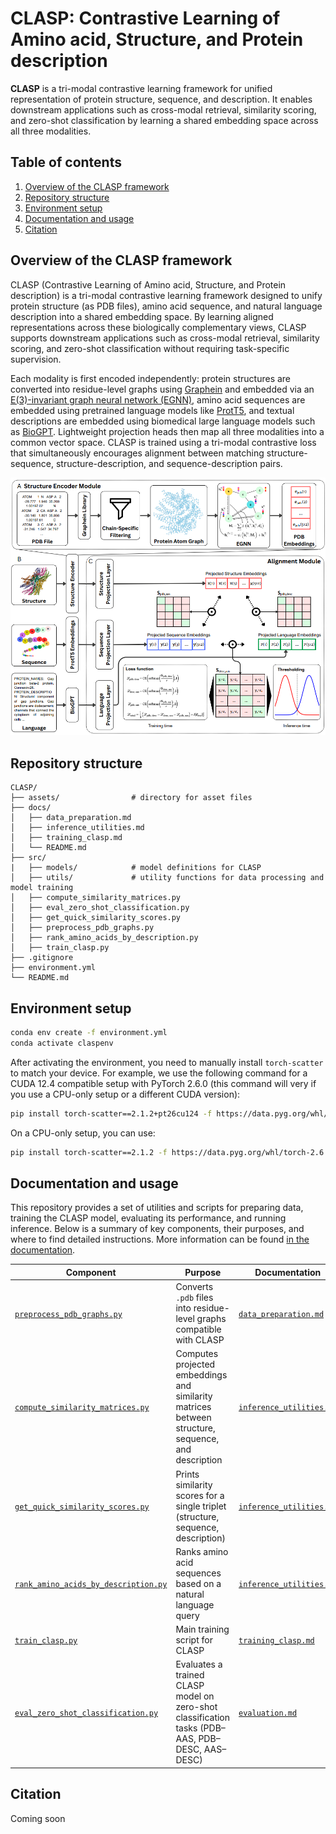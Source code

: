 # CLASP: Contrastive Learning of Amino acid, Structure, and Protein description

**CLASP** is a tri-modal contrastive learning framework for unified representation of protein structure, sequence, and description. It enables downstream applications such as cross-modal retrieval, similarity scoring, and zero-shot classification by learning a shared embedding space across all three modalities.


## Table of contents
1. [Overview of the CLASP framework](#overview-of-the-clasp-framework) 
2. [Repository structure](#repository-structure)
3. [Environment setup](#environment-setup)
4. [Documentation and usage](#documentation-and-usage)
5. [Citation](#citation)

## Overview of the CLASP framework

CLASP (Contrastive Learning of Amino acid, Structure, and Protein description) is a tri-modal contrastive learning framework designed to unify protein structure (as PDB files), amino acid sequence, and natural language description into a shared embedding space. By learning aligned representations across these biologically complementary views, CLASP supports downstream applications such as cross-modal retrieval, similarity scoring, and zero-shot classification without requiring task-specific supervision.

Each modality is first encoded independently: protein structures are converted into residue-level graphs using [Graphein](https://graphein.ai/) and embedded via an [E(3)-invariant graph neural network (EGNN)](https://doi.org/10.48550/arXiv.2102.09844), amino acid sequences are embedded using pretrained language models like [ProtT5](https://doi.org/10.1109/TPAMI.2021.3095381), and textual descriptions are embedded using biomedical large language models such as [BioGPT](https://doi.org/10.1093/bib/bbac409). Lightweight projection heads then map all three modalities into a common vector space. CLASP is trained using a tri-modal contrastive loss that simultaneously encourages alignment between matching structure-sequence, structure-description, and sequence-description pairs. 

<p align="center">
  <img src="assets/clasp_pipeline.png" alt="CLASP Pipeline" width="720"/>
</p>



## Repository structure

```
CLASP/
├── assets/                # directory for asset files
├── docs/                 
│   ├── data_preparation.md
│   ├── inference_utilities.md
│   ├── training_clasp.md
│   └── README.md
├── src/                   
|   ├── models/            # model definitions for CLASP
│   ├── utils/             # utility functions for data processing and model training
│   ├── compute_similarity_matrices.py
│   ├── eval_zero_shot_classification.py
│   ├── get_quick_similarity_scores.py
│   ├── preprocess_pdb_graphs.py
│   ├── rank_amino_acids_by_description.py
│   ├── train_clasp.py     
├── .gitignore             
├── environment.yml       
└── README.md      
```        


## Environment setup

```bash
conda env create -f environment.yml
conda activate claspenv
```

After activating the environment, you need to manually install `torch-scatter` to match your device. For example, we use the following command for a CUDA 12.4 compatible setup with PyTorch 2.6.0 (this command will very if you use a CPU-only setup or a different CUDA version):

```bash
pip install torch-scatter==2.1.2+pt26cu124 -f https://data.pyg.org/whl/torch-2.6.0+cu124.html
```

On a CPU-only setup, you can use:

```bash
pip install torch-scatter==2.1.2 -f https://data.pyg.org/whl/torch-2.6.0+cpu.html
```

## Documentation and usage

This repository provides a set of utilities and scripts for preparing data, training the CLASP model, evaluating its performance, and running inference. Below is a summary of key components, their purposes, and where to find detailed instructions. More information can be found [in the documentation](docs/README.md).

| Component                                                                            | Purpose                                                                                            | Documentation                                           |
| ------------------------------------------------------------------------------------ | -------------------------------------------------------------------------------------------------- | ------------------------------------------------------- |
| [`preprocess_pdb_graphs.py`](src/preprocess_pdb_graphs.py)                           | Converts `.pdb` files into residue-level graphs compatible with CLASP                              | [`data_preparation.md`](docs/data_preparation.md)       |
| [`compute_similarity_matrices.py`](src/compute_similarity_matrices.py)              | Computes projected embeddings and similarity matrices between structure, sequence, and description | [`inference_utilities.md`](docs/inference_utilities.md) |
| [`get_quick_similarity_scores.py`](src/get_quick_similarity_scores.py)               | Prints similarity scores for a single triplet (structure, sequence, description)                   | [`inference_utilities.md`](docs/inference_utilities.md) |
| [`rank_amino_acids_by_description.py`](src/rank_amino_acids_by_description.py)       | Ranks amino acid sequences based on a natural language query                                       | [`inference_utilities.md`](docs/inference_utilities.md) |
| [`train_clasp.py`](src/train_clasp.py)                                               | Main training script for CLASP                                                                     | [`training_clasp.md`](docs/training_clasp.md)           |
| [`eval_zero_shot_classification.py`](src/eval_zero_shot_classification.py)           | Evaluates a trained CLASP model on zero-shot classification tasks (PDB–AAS, PDB–DESC, AAS–DESC)    | [`evaluation.md`](docs/evaluation.md)                   |

## Citation

Coming soon

